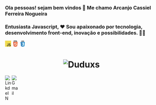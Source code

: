 ### Ola pessoas! sejam bem vindos 👋 Me chamo Arcanjo Cassiel Ferreira Nogueira
<!--Busco sempre me desafiar para me manter evoluindo, tanto de maneira profissional como pessoal, cumprir as metas que me proponho é um ótimo combustível para me manter motivado.-->


### Entusiasta Javascript, ❤ Sou apaixonado por tecnologia, desenvolvimento front-end, inovação e possibilidades. 🎯🚀



<code><img height="20" src="https://raw.githubusercontent.com/github/explore/80688e429a7d4ef2fca1e82350fe8e3517d3494d/topics/javascript/javascript.png"></code>
<code><img height="20" src="https://raw.githubusercontent.com/github/explore/80688e429a7d4ef2fca1e82350fe8e3517d3494d/topics/html/html.png"></code>
<code><img height="20" src="https://raw.githubusercontent.com/github/explore/80688e429a7d4ef2fca1e82350fe8e3517d3494d/topics/css/css.png"></code>

<h1 align="center">
<img alt="Duduxs" src="https://github-readme-stats.codestackr.vercel.app/api?username=Arcanjo32cassiel&show_icons=true&hide_border=true&theme=radical" />
</h1>



  <a target="_blank" href="https://www.linkedin.com/in/arcanjo-cassiel-b0278b1a7/">
  <img align="left" alt="LinkdeIN" width="22px" src="https://cdn.jsdelivr.net/npm/simple-icons@v3/icons/linkedin.svg" />
  </a>
  <a target="_blank" href="mailto:arcanjocassiel687@gmail.com">
  <img align="left" alt="Gmail" width="22px" src="https://cdn.jsdelivr.net/npm/simple-icons@v3/icons/gmail.svg" />
  </a>
